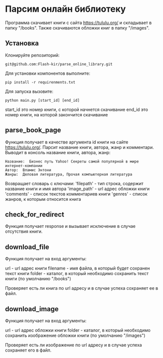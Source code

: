 # Парсим онлайн библиотеку

Программа скачивает книги с сайта https://tululu.org/ и складывает в папку "/books".
Также скачиваются обложки книг в папку "/images".

## Установка

Клонируйте репозиторий:

    git@github.com:Flash-kir/parse_online_library.git

Для установки компонентов выполните:

    pip install -r requirenments.txt

Для запуска вызовите:

    python main.py [start_id] [end_id]

start_id это номер книги, с которой начнется скачивание
end_id это номер книги, на которой закончится скачивание

## parse_book_page

Функция получает в качестве аргумента id книги на сайте https://tululu.org/.
Парсит название книги, автора, жанр и комментари.
Выводит в консоль название книги, автора, жанр:

    Название:  Бизнес путь Yahoo! Секреты самой популярной в мире интернет-компании
    Автор:  Вламис Энтони
    Жанры:  Деловая литература, Прочая компьютерная литература

Возвращает словарь c ключами:
'filepath' - тип строка, содержит название книги и имя автора
'image_path' - url адрес обложки книги
'comments' - список текстов комментариев книги
'genres' - список жанров, к которым относится книга

## check_for_redirect

Функция получает response и вызывает исключение в случае отсутствия книги.

## download_file

Функция получает на вход аргументы:

url - url адрес книги
filename - имя файла, в который будет сохранен текст книги
folder - каталог, в который необходимо сохранить текст книги (по умолчанию "/books")

Проверяет есть ли книга по url адресу и в случае успеха сохраняет ее в файл.

## download_image

Функция получает на вход аргументы:

url - url адрес обложки книги
folder - каталог, в который необходимо сохранить изображение обложки книги (по умолчанию "/images")

Проверяет есть ли изображение по url адресу и в случае успеха сохраняет его в файл.